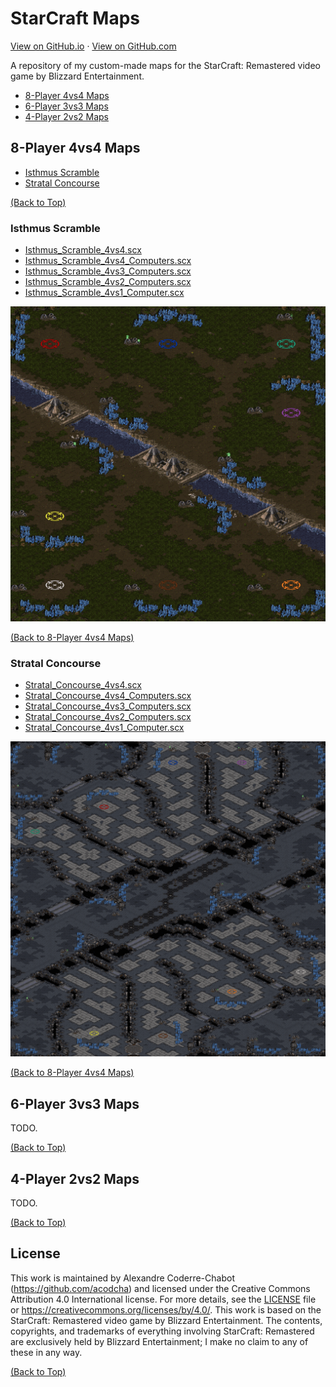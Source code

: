 # StarCraft Maps

[View on GitHub.io](https://acodcha.github.io/starcraft-maps) · [View on GitHub.com](https://github.com/acodcha/starcraft-maps)

A repository of my custom-made maps for the StarCraft: Remastered video game by Blizzard Entertainment.

- [8-Player 4vs4 Maps](#8-player-4vs4-maps)
- [6-Player 3vs3 Maps](#6-player-3vs3-maps)
- [4-Player 2vs2 Maps](#4-player-2vs2-maps)

## 8-Player 4vs4 Maps

- [Isthmus Scramble](#isthmus-scramble)
- [Stratal Concourse](#stratal-concourse)

[(Back to Top)](#)

### Isthmus Scramble

- [Isthmus_Scramble_4vs4.scx](https://github.com/acodcha/starcraft-maps/blob/main/maps/Isthmus_Scramble/Isthmus_Scramble_4vs4.scx)
- [Isthmus_Scramble_4vs4_Computers.scx](https://github.com/acodcha/starcraft-maps/blob/main/maps/Isthmus_Scramble/Isthmus_Scramble_4vs4_Computers.scx)
- [Isthmus_Scramble_4vs3_Computers.scx](https://github.com/acodcha/starcraft-maps/blob/main/maps/Isthmus_Scramble/Isthmus_Scramble_4vs3_Computers.scx)
- [Isthmus_Scramble_4vs2_Computers.scx](https://github.com/acodcha/starcraft-maps/blob/main/maps/Isthmus_Scramble/Isthmus_Scramble_4vs2_Computers.scx)
- [Isthmus_Scramble_4vs1_Computer.scx](https://github.com/acodcha/starcraft-maps/blob/main/maps/Isthmus_Scramble/Isthmus_Scramble_4vs1_Computer.scx)

![Isthmus_Scramble](maps/Isthmus_Scramble/Isthmus_Scramble.png)

[(Back to 8-Player 4vs4 Maps)](#8-player-4vs4-maps)

### Stratal Concourse

- [Stratal_Concourse_4vs4.scx](https://github.com/acodcha/starcraft-maps/blob/main/maps/Stratal_Concourse/Stratal_Concourse_4vs4.scx)
- [Stratal_Concourse_4vs4_Computers.scx](https://github.com/acodcha/starcraft-maps/blob/main/maps/Stratal_Concourse/Stratal_Concourse_4vs4_Computers.scx)
- [Stratal_Concourse_4vs3_Computers.scx](https://github.com/acodcha/starcraft-maps/blob/main/maps/Stratal_Concourse/Stratal_Concourse_4vs3_Computers.scx)
- [Stratal_Concourse_4vs2_Computers.scx](https://github.com/acodcha/starcraft-maps/blob/main/maps/Stratal_Concourse/Stratal_Concourse_4vs2_Computers.scx)
- [Stratal_Concourse_4vs1_Computer.scx](https://github.com/acodcha/starcraft-maps/blob/main/maps/Stratal_Concourse/Stratal_Concourse_4vs1_Computer.scx)

![Stratal_Concourse](maps/Stratal_Concourse/Stratal_Concourse.png)

[(Back to 8-Player 4vs4 Maps)](#8-player-4vs4-maps)

## 6-Player 3vs3 Maps

TODO.

[(Back to Top)](#)

## 4-Player 2vs2 Maps

TODO.

[(Back to Top)](#)

## License

This work is maintained by Alexandre Coderre-Chabot (<https://github.com/acodcha>) and licensed under the Creative Commons Attribution 4.0 International license. For more details, see the [LICENSE](LICENSE) file or <https://creativecommons.org/licenses/by/4.0/>. This work is based on the StarCraft: Remastered video game by Blizzard Entertainment. The contents, copyrights, and trademarks of everything involving StarCraft: Remastered are exclusively held by Blizzard Entertainment; I make no claim to any of these in any way.

[(Back to Top)](#)
